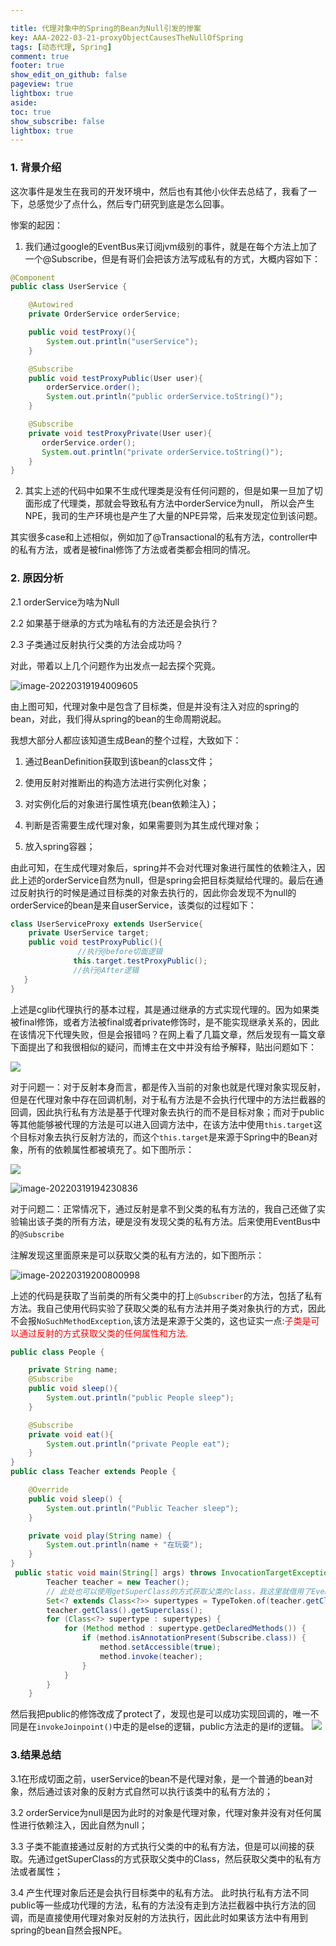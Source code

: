```yaml
---

title: 代理对象中的Spring的Bean为Null引发的惨案
key: AAA-2022-03-21-proxyObjectCausesTheNullOfSpring
tags: [动态代理, Spring]
comment: true
footer: true
show_edit_on_github: false
pageview: true
lightbox: true
aside:
toc: true
show_subscribe: false
lightbox: true
---
```



### 1. 背景介绍

这次事件是发生在我司的开发环境中，然后也有其他小伙伴去总结了，我看了一下，总感觉少了点什么，然后专门研究到底是怎么回事。

惨案的起因：

1. 我们通过google的EventBus来订阅jvm级别的事件，就是在每个方法上加了一个@Subscribe，但是有哥们会把该方法写成私有的方式，大概内容如下：

```java
@Component
public class UserService {

    @Autowired
    private OrderService orderService;

    public void testProxy(){
        System.out.println("userService");
    }

    @Subscribe
    public void testProxyPublic(User user){
        orderService.order();
        System.out.println("public orderService.toString()");
    }

    @Subscribe
    private void testProxyPrivate(User user){
       orderService.order();
       System.out.println("private orderService.toString()");
    }
}
```

2. 其实上述的代码中如果不生成代理类是没有任何问题的，但是如果一旦加了切面形成了代理类，那就会导致私有方法中orderService为null， 所以会产生NPE，我司的生产环境也是产生了大量的NPE异常，后来发现定位到该问题。

其实很多case和上述相似，例如加了@Transactional的私有方法，controller中的私有方法，或者是被final修饰了方法或者类都会相同的情况。

### 2. 原因分析

2.1 orderService为啥为Null

2.2 如果基于继承的方式为啥私有的方法还是会执行？

2.3 子类通过反射执行父类的方法会成功吗？

对此，带着以上几个问题作为出发点一起去探个究竟。

![image-20220319194009605](2022/03/21/picture/image-20220319194009605.png)

由上图可知，代理对象中是包含了目标类，但是并没有注入对应的spring的bean，对此，我们得从spring的bean的生命周期说起。

我想大部分人都应该知道生成Bean的整个过程，大致如下：

1. 通过BeanDefinition获取到该bean的class文件；

2. 使用反射对推断出的构造方法进行实例化对象；

3. 对实例化后的对象进行属性填充(bean依赖注入)；

4. 判断是否需要生成代理对象，如果需要则为其生成代理对象；

5. 放入spring容器；

由此可知，在生成代理对象后，spring并不会对代理对象进行属性的依赖注入，因此上述的orderService自然为null，但是spring会把目标类赋给代理的。最后在通过反射执行的时候是通过目标类的对象去执行的，因此你会发现不为null的orderService的bean是来自userService，该类似的过程如下：

```java
class UserServiceProxy extends UserService{
    private UserService target; 
    public void testProxyPublic(){
               //执行@before切面逻辑
              this.target.testProxyPublic();
              //执行@After逻辑
   }
}
```

上述是cglib代理执行的基本过程，其是通过继承的方式实现代理的。因为如果类被final修饰，或者方法被final或者private修饰时，是不能实现继承关系的，因此在该情况下代理失败，但是会报错吗？在网上看了几篇文章，然后发现有一篇文章下面提出了和我很相似的疑问，而博主在文中并没有给予解释，贴出问题如下：

![](2022/03/21/picture/2022-03-20-10-04-36-image.png)

对于问题一：对于反射本身而言，都是传入当前的对象也就是代理对象实现反射，但是在代理对象中存在回调机制，对于私有方法是不会执行代理中的方法拦截器的回调，因此执行私有方法是基于代理对象去执行的而不是目标对象；而对于public等其他能够被代理的方法是可以进入回调方法中，在该方法中使用`this.target`这个目标对象去执行反射方法的，而这个`this.target`是来源于Spring中的Bean对象，所有的依赖属性都被填充了。如下图所示：

![](2022/03/21/picture/2022-03-20-09-52-39-image.png)

![image-20220319194230836](2022/03/21/picture/image-20220319194230836.png)

对于问题二：正常情况下，通过反射是拿不到父类的私有方法的，我自己还做了实验输出该子类的所有方法，硬是没有发现父类的私有方法。后来使用EventBus中的`@Subscribe`

注解发现这里面原来是可以获取父类的私有方法的，如下图所示：

![image-20220319200800998](2022/03/21/picture/image-20220319200800998.png)

上述的代码是获取了当前类的所有父类中的打上`@Subscriber`的方法，包括了私有方法。我自己使用代码实验了获取父类的私有方法并用子类对象执行的方式，因此不会报`NoSuchMethodException`,该方法是来源于父类的，这也证实一点:<font color=red>子类是可以通过反射的方式获取父类的任何属性和方法.</font>

```java
public class People {

    private String name;
    @Subscribe
    public void sleep(){
        System.out.println("public People sleep");
    }

    @Subscribe
    private void eat(){
        System.out.println("private People eat");
    }
}
public class Teacher extends People {

    @Override
    public void sleep() {
        System.out.println("Public Teacher sleep");
    }

    private void play(String name) {
        System.out.println(name + "在玩耍");
    }
}
 public static void main(String[] args) throws InvocationTargetException, IllegalAccessException {
        Teacher teacher = new Teacher();
        // 此处也可以使用getSuperClass的方式获取父类的class，我这里就借用了EventBus中的源码
        Set<? extends Class<?>> supertypes = TypeToken.of(teacher.getClass()).getTypes().rawTypes();
        teacher.getClass().getSuperclass();
        for (Class<?> supertype : supertypes) {
            for (Method method : supertype.getDeclaredMethods()) {
                if (method.isAnnotationPresent(Subscribe.class)) {
                    method.setAccessible(true);
                    method.invoke(teacher);
                }
            }
        }
    }
```

然后我把public的修饰改成了protect了，发现也是可以成功实现回调的，唯一不同是在`invokeJoinpoint()`中走的是else的逻辑，public方法走的是if的逻辑。
![](2022/03/21/picture/2022-03-20-09-56-05-image.png)

### 3.结果总结

3.1在形成切面之前，userService的bean不是代理对象，是一个普通的bean对象，然后通过该对象的反射方式自然可以执行该类中的私有方法的；

3.2 orderService为null是因为此时的对象是代理对象，代理对象并没有对任何属性进行依赖注入，因此自然为null；

3.3 子类不能直接通过反射的方式执行父类的中的私有方法，但是可以间接的获取。先通过getSuperClass的方式获取父类中的Class，然后获取父类中的私有方法或者属性；

3.4 产生代理对象后还是会执行目标类中的私有方法。 此时执行私有方法不同public等一些成功代理的方法，私有的方法没有走到方法拦截器中执行方法的回调，而是直接使用代理对象对反射的方法执行，因此此时如果该方法中有用到spring的bean自然会报NPE。
